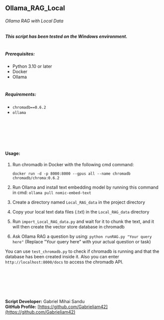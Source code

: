 ## Ollama_RAG_Local

###### Ollama RAG with Local Data

##### This script has been tested on the Windows environment.
#

##### Prerequisites:

- Python 3.10 or later
- Docker
- Ollama
#

##### Requirements:

- `chromadb==0.6.2`
- `ollama`




<br><br>





<br><br>

#### Usage:

1. Run chromadb in Docker with the following cmd command:

   `docker run -d -p 8000:8000 --gpus all --name chromadb chromadb/chroma:0.6.2`

2. Run Ollama and install text embedding model by running this command in cmd: `ollama pull nomic-embed-text`

3. Create a directory named `Local_RAG_data` in the project directory

4. Copy your local text data files (.txt) in the `Local_RAG_data` directory

5. Run `import_Local_RAG_data.py` and wait for it to chunk the text, and it will then create the vector store database in chromadb

6. Ask Ollama RAG a question by using: `python runRAG.py "Your query here"` (Replace "Your query here" with your actual question or task)

You can use `test_chromadb.py` to check if chromadb is running and that the database has been created inside it.
Also you can enter `http://localhost:8000/docs` to access the chromadb API.

<br><br>





<br><br>


**Script Developer:** Gabriel Mihai Sandu  
**GitHub Profile:** [https://github.com/Gabrieliam42](https://github.com/Gabrieliam42)
